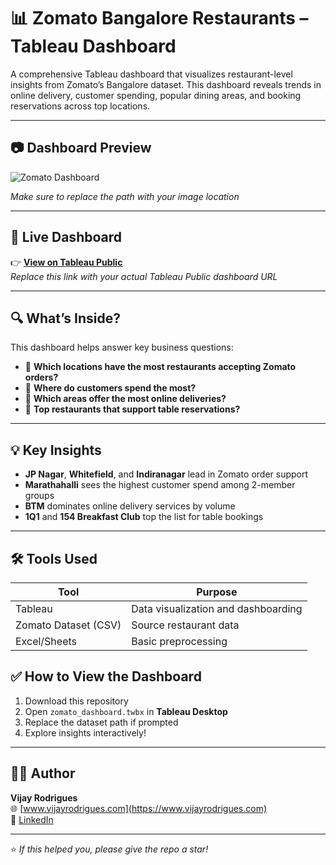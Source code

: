 # 📊 Zomato Bangalore Restaurants – Tableau Dashboard

A comprehensive Tableau dashboard that visualizes restaurant-level insights from Zomato’s Bangalore dataset. This dashboard reveals trends in online delivery, customer spending, popular dining areas, and booking reservations across top locations.

---

## 📷 Dashboard Preview

![Zomato Dashboard](https://github.com/user-attachments/assets/49541183-0d6a-4b07-9c32-20bbc20bf30e)

*Make sure to replace the path with your image location*

---

## 🔗 Live Dashboard

👉 **[View on Tableau Public]([https://public.tableau.com/app/profile/your-username/viz/zomato-bangalore-dashboard](https://public.tableau.com/app/profile/vijay.rodrigues/viz/ZomatoBangaloreRestaurants_16192837257910/Dashboard1?publish=yes))**  
*Replace this link with your actual Tableau Public dashboard URL*

---

## 🔍 What’s Inside?

This dashboard helps answer key business questions:

- 📍 **Which locations have the most restaurants accepting Zomato orders?**  
- 💸 **Where do customers spend the most?**  
- 🚚 **Which areas offer the most online deliveries?**  
- 📅 **Top restaurants that support table reservations?**

---

## 💡 Key Insights

- **JP Nagar**, **Whitefield**, and **Indiranagar** lead in Zomato order support  
- **Marathahalli** sees the highest customer spend among 2-member groups  
- **BTM** dominates online delivery services by volume  
- **1Q1** and **154 Breakfast Club** top the list for table bookings  

---

## 🛠️ Tools Used

| Tool     | Purpose                       |
|----------|-------------------------------|
| Tableau  | Data visualization and dashboarding  
| Zomato Dataset (CSV) | Source restaurant data  
| Excel/Sheets | Basic preprocessing  



## ✅ How to View the Dashboard

1. Download this repository  
2. Open `zomato_dashboard.twbx` in **Tableau Desktop**  
3. Replace the dataset path if prompted  
4. Explore insights interactively!

---

## 👨‍💻 Author

**Vijay Rodrigues**  
🌐 [www.vijayrodrigues.com](https://www.vijayrodrigues.com)  
🔗 [LinkedIn](https://www.linkedin.com/in/vijay-rodrigues)

---

⭐ *If this helped you, please give the repo a star!*
